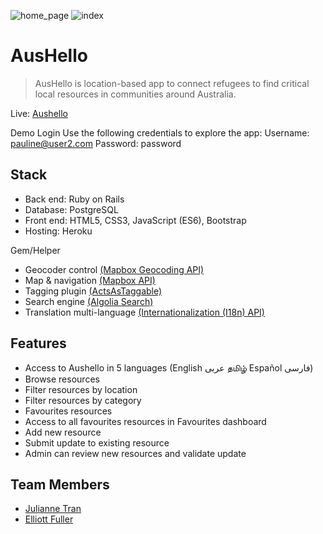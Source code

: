 ![home_page](https://user-images.githubusercontent.com/87069685/151294614-66c6d7d4-c865-49bf-adad-385554e07aba.png)
![index](https://user-images.githubusercontent.com/87069685/151294676-64790d52-4f47-406c-aad6-e122c2c7ac4f.png)


# AusHello

> AusHello is location-based app to connect refugees to find critical local resources in communities around Australia.

Live: [Aushello](https://www.aushello.com)

Demo Login
Use the following credentials to explore the app:
Username: pauline@user2.com
Password: password

## Stack

- Back end: Ruby on Rails
- Database: PostgreSQL
- Front end: HTML5, CSS3, JavaScript (ES6), Bootstrap
- Hosting: Heroku

Gem/Helper
- Geocoder control [(Mapbox Geocoding API)](https://docs.mapbox.com/mapbox-gl-js/example/mapbox-gl-geocoder/)
- Map & navigation [(Mapbox API)](https://docs.mapbox.com/api/overview/)
- Tagging plugin [(ActsAsTaggable)](https://github.com/mbleigh/acts-as-taggable-on)
- Search engine [(Algolia Search)](https://www.algolia.com/doc/)
- Translation multi-language [(Internationalization (I18n) API)](https://guides.rubyonrails.org/i18n.html)

## Features

- Access to Aushello in 5 languages (English عربى தமிழ் Español فارسی) 
- Browse resources
- Filter resources by location
- Filter resources by category
- Favourites resources
- Access to all favourites resources in Favourites dashboard
- Add new resource
- Submit update to existing resource
- Admin can review new resources and validate update

## Team Members

- [Julianne Tran](https://github.com/juliannetran)
- [Elliott Fuller](https://github.com/zanon1101)

